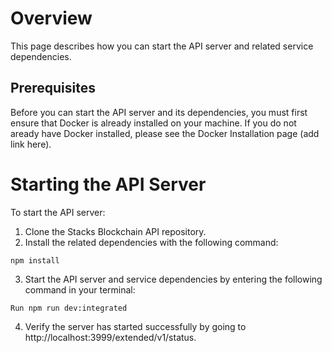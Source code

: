# Overview

This page describes how you can start the API server and related service dependencies.

## Prerequisites

Before you can start the API server and its dependencies, you must first ensure that Docker is already installed on your machine. If you do not aready have Docker installed, please see the Docker Installation page (add link here).

# Starting the API Server

To start the API server:

1. Clone the Stacks Blockchain API repository.
2. Install the related dependencies with the following command:

`npm install`

3. Start the API server  and service dependencies by entering the following command in your terminal:

`Run npm run dev:integrated`

4. Verify the server has started successfully by going to http://localhost:3999/extended/v1/status.
